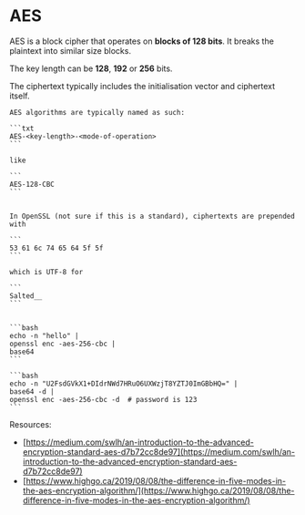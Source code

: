 # AES

AES is a block cipher that operates on **blocks of 128 bits**. It breaks the plaintext into similar size blocks.

The key length can be **128**, **192** or **256** bits.

The ciphertext typically includes the initialisation vector and ciphertext itself.

~~~admonish note title="AES algorithm names"
AES algorithms are typically named as such:

```txt
AES-<key-length>-<mode-of-operation>
```

like

```
AES-128-CBC
```
~~~

~~~admonish example title="Ciphertext"

In OpenSSL (not sure if this is a standard), ciphertexts are prepended with

```
53 61 6c 74 65 64 5f 5f
```

which is UTF-8 for

```
Salted__
```
~~~

~~~admonish example title="OpenSSL"

```bash
echo -n "hello" | 
openssl enc -aes-256-cbc | 
base64
```

```bash
echo -n "U2FsdGVkX1+DIdrNWd7HRuO6UXWzjT8YZTJ0ImGBbHQ=" |
base64 -d |
openssl enc -aes-256-cbc -d  # password is 123
```
~~~

Resources:
* [https://medium.com/swlh/an-introduction-to-the-advanced-encryption-standard-aes-d7b72cc8de97](https://medium.com/swlh/an-introduction-to-the-advanced-encryption-standard-aes-d7b72cc8de97)
* [https://www.highgo.ca/2019/08/08/the-difference-in-five-modes-in-the-aes-encryption-algorithm/](https://www.highgo.ca/2019/08/08/the-difference-in-five-modes-in-the-aes-encryption-algorithm/)